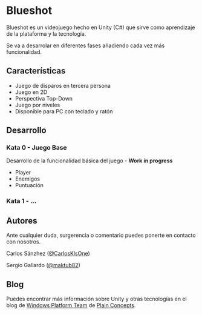 # Blueshot

Blueshot es un videojuego hecho en Unity (C#) que sirve como aprendizaje de la plataforma y la tecnología.

Se va a desarrolar en diferentes fases añadiendo cada vez más funcionalidad.

## Características
* Juego de disparos en tercera persona
* Juego en 2D
* Perspectiva Top-Down
* Juego por niveles
* Disponible para PC con teclado y ratón

## Desarrollo

### Kata 0 - Juego Base

Desarrollo de la funcionalidad básica del juego - **Work in progress**

* Player
* Enemigos
* Puntuación

### Kata 1 - ...

## Autores

Ante cualquier duda, surgerencia o comentario puedes ponerte en contacto con nosotros.

Carlos Sánzhez ([@CarlosKlsOne](https://twitter.com/CarlosKlsOne))

Sergio Gallardo ([@maktub82](https://twitter.com/maktub82))

## Blog
Puedes encontrar más información sobre Unity y otras tecnologías en el blog de [Windows Platform Team](http://geeks.ms/windowsplatform/) de [Plain Concepts](https://www.plainconcepts.com).